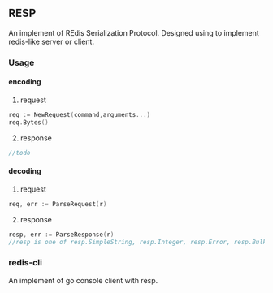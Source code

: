 ## RESP
An implement of REdis Serialization Protocol. 
Designed using to implement redis-like server or client.

### Usage
#### encoding
1. request
```go
req := NewRequest(command,arguments...)
req.Bytes()
```
2. response
```go
//todo
```
#### decoding
1. request
```go
req, err := ParseRequest(r)
```
2. response
```go
resp, err := ParseResponse(r)
//resp is one of resp.SimpleString, resp.Integer, resp.Error, resp.Bulk or resp.Array.
```

### redis-cli
An implement of go console client with resp.